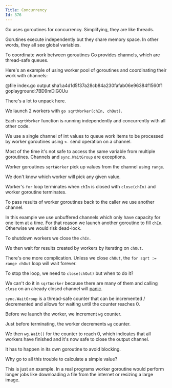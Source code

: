 ```yaml
---
Title: Concurrency
Id: 376
---
```

Go uses goroutines for concurrency. Simplifying, they are like threads.

Gorutines execute independently but they share memory space. In other words, they all see global variables.

To coordinate work between goroutines Go provides channels, which are thread-safe queues.

Here's an example of using worker pool of goroutines and coordinating their work with channels:

@file index.go output sha1:a4d1d5f37a28cb84a230fafab06e96384f1560f1 goplayground:7BD9mDiG0Uu

There's a lot to unpack here.

We launch 2 workers with `go sqrtWorker(chIn, chOut)`.

 Each `sqrtWorker` function is running independently and concurrently with all other code.

We use a single channel of int values to queue work items to be processed by worker goroutines using `<-` send operation on a channel.

Most of the time it's not safe to access the same variable from multiple goroutines. Channels and `sync.WaitGroup` are exceptions.

Worker goroutines `sqrtWorker` pick up values from the channel using `range`.

We don't know which worker will pick any given value.

Worker's `for` loop terminates when `chIn` is closed with `close(chIn)` and worker goroutine terminates.

To pass results of worker goroutines back to the caller we use another channel.

In this example we use unbuffered channels which only have capacity for one item at a time. For that reason we launch another goroutine to fill `chIn`. Otherwise we would risk dead-lock.

To shutdown workers we close the `chIn`.

We then wait for results created by workers by iterating on `chOut`.

There's one more complication. Unless we close `chOut`, the `for sqrt := range chOut` loop will wait forever.

To stop the loop, we need to `close(chOut)` but when to do it?

We can't do it in `sqrtWorker` because there are many of them and calling `close` on an already closed channel will [panic](a-4350).

`sync.WaitGroup` is a thread-safe counter that can be incremented / decremented and allows for waiting until the counter reaches 0.

Before we launch the worker, we increment `wg` counter.

Just before terminating, the worker decrements `wg` counter.

We then `wg.Wait()` for the counter to reach 0, which indicates that all workers have finished and it's now safe to close the output channel.

It has to happen in its own goroutine to avoid blocking.

Why go to all this trouble to calculate a simple value?

This is just an example. In a real programs worker goroutine would perform longer jobs like downloading a file from the internet or resizing a large image.

